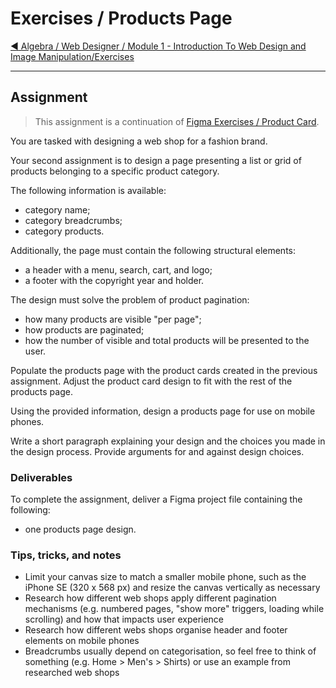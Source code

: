 # Exercises / Products Page

[:arrow_backward: Algebra / Web Designer / Module 1 - Introduction To Web Design and Image Manipulation/Exercises](../)

---

## Assignment

> This assignment is a continuation of [Figma Exercises / Product Card](../01-product-card/).

You are tasked with designing a web shop for a fashion brand.

Your second assignment is to design a page presenting a list or grid of products belonging to a specific product category.

The following information is available:

- category name;
- category breadcrumbs;
- category products.

Additionally, the page must contain the following structural elements:

- a header with a menu, search, cart, and logo;
- a footer with the copyright year and holder.

The design must solve the problem of product pagination:

- how many products are visible "per page";
- how products are paginated;
- how the number of visible and total products will be presented to the user.

Populate the products page with the product cards created in the previous assignment. Adjust the product card design to fit with the rest of the products page.

Using the provided information, design a products page for use on mobile phones.

Write a short paragraph explaining your design and the choices you made in the design process. Provide arguments for and against design choices.

### Deliverables

To complete the assignment, deliver a Figma project file containing the following:

- one products page design.

### Tips, tricks, and notes

- Limit your canvas size to match a smaller mobile phone, such as the iPhone SE (320 x 568 px) and resize the canvas vertically as necessary
- Research how different web shops apply different pagination mechanisms (e.g. numbered pages, "show more" triggers, loading while scrolling) and how that impacts user experience
- Research how different webs shops organise header and footer elements on mobile phones
- Breadcrumbs usually depend on categorisation, so feel free to think of something (e.g. Home > Men's > Shirts) or use an example from researched web shops

